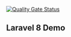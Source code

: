 [![Quality Gate Status](https://sonarcloud.io/api/project_badges/measure?project=saadbinamjad_laravel8-demo&metric=alert_status)](https://sonarcloud.io/dashboard?id=saadbinamjad_laravel8-demo)

## Laravel 8 Demo

